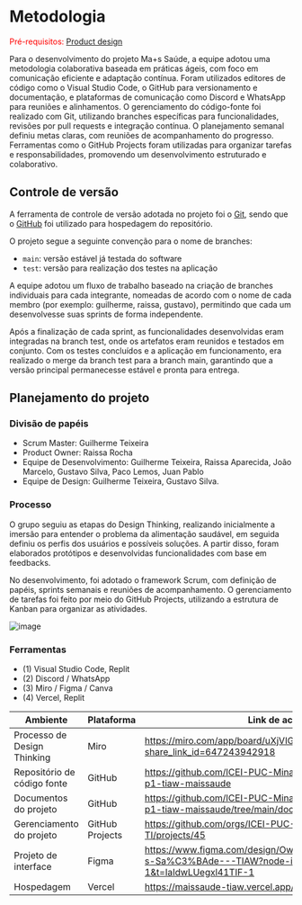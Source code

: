 
# Metodologia

<span style="color:red">Pré-requisitos: <a href="03-Product-design.md"> Product design</a></span>

Para o desenvolvimento do projeto Ma+s Saúde, a equipe adotou uma metodologia colaborativa baseada em práticas ágeis, com foco em comunicação eficiente e adaptação contínua. Foram utilizados editores de código como o Visual Studio Code, o GitHub para versionamento e documentação, e plataformas de comunicação como Discord e WhatsApp para reuniões e alinhamentos. O gerenciamento do código-fonte foi realizado com Git, utilizando branches específicas para funcionalidades, revisões por pull requests e integração contínua. O planejamento semanal definiu metas claras, com reuniões de acompanhamento do progresso. Ferramentas como o GitHub Projects foram utilizadas para organizar tarefas e responsabilidades, promovendo um desenvolvimento estruturado e colaborativo.

## Controle de versão

A ferramenta de controle de versão adotada no projeto foi o [Git](https://git-scm.com/), sendo que o [GitHub](https://github.com) foi utilizado para hospedagem do repositório.

O projeto segue a seguinte convenção para o nome de branches:

- `main`: versão estável já testada do software
- `test`: versão para realização dos testes na aplicação

A equipe adotou um fluxo de trabalho baseado na criação de branches individuais para cada integrante, nomeadas de acordo com o nome de cada membro (por exemplo: guilherme, raissa, gustavo), permitindo que cada um desenvolvesse suas sprints de forma independente.

Após a finalização de cada sprint, as funcionalidades desenvolvidas eram integradas na branch test, onde os artefatos eram reunidos e testados em conjunto. Com os testes concluídos e a aplicação em funcionamento, era realizado o merge da branch test para a branch main, garantindo que a versão principal permanecesse estável e pronta para entrega.

## Planejamento do projeto

###  Divisão de papéis

- Scrum Master: Guilherme Teixeira
- Product Owner: Raissa Rocha
- Equipe de Desenvolvimento: Guilherme Teixeira, Raissa Aparecida, João Marcelo, Gustavo Silva, Paco Lemos, Juan Pablo
- Equipe de Design: Guilherme Teixeira, Gustavo Silva.

### Processo

O grupo seguiu as etapas do Design Thinking, realizando inicialmente a imersão para entender o problema da alimentação saudável, em seguida definiu os perfis dos usuários e possíveis soluções. A partir disso, foram elaborados protótipos e desenvolvidas funcionalidades com base em feedbacks.

No desenvolvimento, foi adotado o framework Scrum, com definição de papéis, sprints semanais e reuniões de acompanhamento. O gerenciamento de tarefas foi feito por meio do GitHub Projects, utilizando a estrutura de Kanban para organizar as atividades.

![image](https://github.com/user-attachments/assets/96b3558b-fe87-44d3-8e13-0474222e55d2)

### Ferramentas
- (1) Visual Studio Code, Replit
- (2) Discord / WhatsApp 
- (3) Miro / Figma / Canva 
- (4) Vercel, Replit

 
| Ambiente                            | Plataforma                         | Link de acesso                       |
|-------------------------------------|------------------------------------|--------------------------------------|
| Processo de Design Thinking         | Miro                               | https://miro.com/app/board/uXjVIGs3KEk=/?share_link_id=647243942918 |
| Repositório de código fonte         | GitHub                             | https://github.com/ICEI-PUC-Minas-PCO-ADS-TI/2025-1-p1-tiaw-maissaude |
| Documentos do projeto               | GitHub                             | https://github.com/ICEI-PUC-Minas-PCO-ADS-TI/2025-1-p1-tiaw-maissaude/tree/main/docs |
| Gerenciamento do projeto            | GitHub Projects                    | https://github.com/orgs/ICEI-PUC-Minas-PCO-ADS-TI/projects/45 |
| Projeto de interface                | Figma                              | https://www.figma.com/design/OwXLerfSa2E3PKo33tk2bl/Ma-s-Sa%C3%BAde---TIAW?node-id=0-1&t=IaIdwLUegxl41TIF-1 |
| Hospedagem                          | Vercel                             | https://maissaude-tiaw.vercel.app/ |

